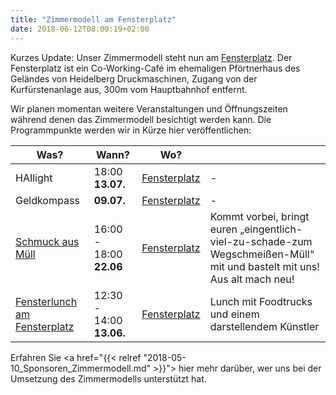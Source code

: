 ```yaml
---
title: "Zimmermodell am Fensterplatz"
date: 2018-06-12T08:00:19+02:00
---
```


Kurzes Update: Unser Zimmermodell steht nun am
[Fensterplatz](https://www.openstreetmap.org/node/5576336951). Der
Fensterplatz ist ein Co-Working-Café im ehemaligen Pförtnerhaus des
Geländes von Heidelberg Druckmaschinen, Zugang von der
Kurfürstenanlage aus, 300m vom Hauptbahnhof entfernt.

Wir planen momentan weitere Veranstaltungen und Öffnungszeiten während
denen das Zimmermodell besichtigt werden kann. Die Programmpunkte
werden wir in Kürze hier veröffentlichen:

| Was?                                                                            | Wann?                    | Wo?                                                           |                                                                                                                             |
|---------------------------------------------------------------------------------|--------------------------|---------------------------------------------------------------|-----------------------------------------------------------------------------------------------------------------------------|
| HAIlight                                                                        | 18:00  **13.07.**        | [Fensterplatz](https://www.openstreetmap.org/node/5576336951) | -                                                                                                                           |
| Geldkompass                                                                     | **09.07.**               | [Fensterplatz](https://www.openstreetmap.org/node/5576336951) | -                                                                                                                           |
| [Schmuck aus Müll](https://www.facebook.com/events/861188190735337/)            | 16:00 - 18:00 **22.06**  | [Fensterplatz](https://www.openstreetmap.org/node/5576336951) | Kommt vorbei, bringt euren „eingentlich-viel-zu-schade-zum Wegschmeißen-Müll“ mit und bastelt mit uns! Aus alt mach neu!    |
| [Fensterlunch am Fensterplatz](https://www.fensterplatz-heidelberg.de/#Termine) | 12:30 - 14:00 **13.06.** | [Fensterplatz](https://www.openstreetmap.org/node/5576336951) | Lunch mit Foodtrucks und einem darstellendem Künstler                                                                       |


Erfahren Sie <a href="{{< relref "2018-05-10_Sponsoren_Zimmermodell.md" >}}"> hier</a> mehr darüber, wer uns bei der Umsetzung des Zimmermodells unterstützt hat.